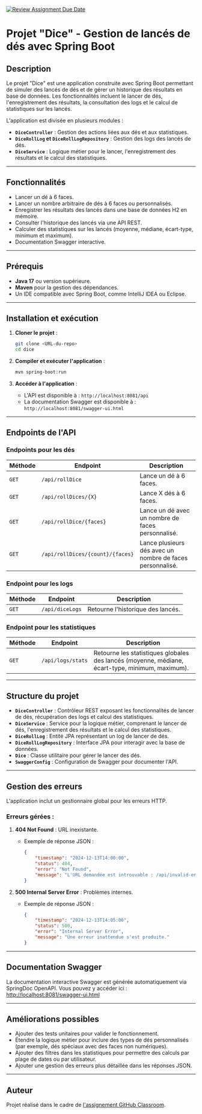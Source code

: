 [![Review Assignment Due Date](https://classroom.github.com/assets/deadline-readme-button-22041afd0340ce965d47ae6ef1cefeee28c7c493a6346c4f15d667ab976d596c.svg)](https://classroom.github.com/a/dnW0dm4q)  
# Projet "Dice" - Gestion de lancés de dés avec Spring Boot

## Description
Le projet "Dice" est une application construite avec Spring Boot permettant de simuler des lancés de dés et de gérer un historique des résultats en base de données. Les fonctionnalités incluent le lancer de dés, l'enregistrement des résultats, la consultation des logs et le calcul de statistiques sur les lancés. 

L'application est divisée en plusieurs modules : 
- **`DiceController`** : Gestion des actions liées aux dés et aux statistiques.
- **`DiceRollLog` et `DiceRollLogRepository`** : Gestion des logs des lancés de dés.
- **`DiceService`** : Logique métier pour le lancer, l'enregistrement des résultats et le calcul des statistiques.

---

## Fonctionnalités
- Lancer un dé à 6 faces.
- Lancer un nombre arbitraire de dés à 6 faces ou personnalisés.
- Enregistrer les résultats des lancés dans une base de données H2 en mémoire.
- Consulter l'historique des lancés via une API REST.
- Calculer des statistiques sur les lancés (moyenne, médiane, écart-type, minimum et maximum).
- Documentation Swagger interactive.

---

## Prérequis
- **Java 17** ou version supérieure.
- **Maven** pour la gestion des dépendances.
- Un IDE compatible avec Spring Boot, comme IntelliJ IDEA ou Eclipse.

---

## Installation et exécution

1. **Cloner le projet** :
   ```bash
   git clone <URL-du-repo>
   cd dice
   ```

2. **Compiler et exécuter l'application** :
   ```bash
   mvn spring-boot:run
   ```

3. **Accéder à l'application** :
   - L'API est disponible à : `http://localhost:8081/api`
   - La documentation Swagger est disponible à : `http://localhost:8081/swagger-ui.html`

---

## Endpoints de l'API

### Endpoints pour les dés
| Méthode | Endpoint              | Description                              |
|---------|-----------------------|------------------------------------------|
| `GET`   | `/api/rollDice`       | Lance un dé à 6 faces.                  |
| `GET`   | `/api/rollDices/{X}`  | Lance X dés à 6 faces.                  |
| `GET`   | `/api/rollDice/{faces}` | Lance un dé avec un nombre de faces personnalisé. |
| `GET`   | `/api/rollDices/{count}/{faces}` | Lance plusieurs dés avec un nombre de faces personnalisé. |

### Endpoint pour les logs
| Méthode | Endpoint       | Description                              |
|---------|----------------|------------------------------------------|
| `GET`   | `/api/diceLogs`| Retourne l'historique des lancés.       |

### Endpoint pour les statistiques
| Méthode | Endpoint       | Description                              |
|---------|----------------|------------------------------------------|
| `GET`   | `/api/logs/stats` | Retourne les statistiques globales des lancés (moyenne, médiane, écart-type, minimum, maximum). |

---

## Structure du projet
- **`DiceController`** : Contrôleur REST exposant les fonctionnalités de lancer de dés, récupération des logs et calcul des statistiques.
- **`DiceService`** : Service pour la logique métier, comprenant le lancer de dés, l'enregistrement des résultats et le calcul des statistiques.
- **`DiceRollLog`** : Entité JPA représentant un log de lancer de dés.
- **`DiceRollLogRepository`** : Interface JPA pour interagir avec la base de données.
- **`Dice`** : Classe utilitaire pour gérer le lancer des dés.
- **`SwaggerConfig`** : Configuration de Swagger pour documenter l'API.

---

## Gestion des erreurs
L'application inclut un gestionnaire global pour les erreurs HTTP.

### **Erreurs gérées :**
1. **404 Not Found** : URL inexistante.
   - Exemple de réponse JSON :
     ```json
     {
         "timestamp": "2024-12-13T14:00:00",
         "status": 404,
         "error": "Not Found",
         "message": "L'URL demandée est introuvable : /api/invalid-endpoint"
     }
     ```

2. **500 Internal Server Error** : Problèmes internes.
   - Exemple de réponse JSON :
     ```json
     {
         "timestamp": "2024-12-13T14:05:00",
         "status": 500,
         "error": "Internal Server Error",
         "message": "Une erreur inattendue s'est produite."
     }
     ```

---

## Documentation Swagger
La documentation interactive Swagger est générée automatiquement via SpringDoc OpenAPI. Vous pouvez y accéder ici :  
[http://localhost:8081/swagger-ui.html](http://localhost:8081/swagger-ui.html)

---

## Améliorations possibles
- Ajouter des tests unitaires pour valider le fonctionnement.
- Étendre la logique métier pour inclure des types de dés personnalisés (par exemple, dés spéciaux avec des faces non numériques).
- Ajouter des filtres dans les statistiques pour permettre des calculs par plage de dates ou par utilisateur.
- Ajouter une gestion des erreurs plus détaillée dans les réponses JSON.

---

## Auteur
Projet réalisé dans le cadre de [l'assignement GitHub Classroom](https://github.com/Master1-MIAGE-UCA/oil-td-spring-Nassco.git).

